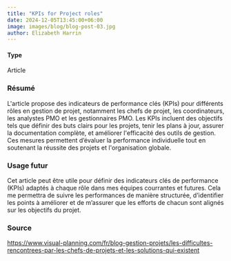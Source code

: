 ```yaml
---
title: "KPIs for Project roles"
date: 2024-12-05T13:45:00+06:00
image: images/blog/blog-post-03.jpg
author: Elizabeth Harrin
---
```

#### Type

Article

### Résumé

L'article propose des indicateurs de performance clés (KPIs) pour différents rôles en gestion de projet, notamment les chefs de projet, les coordinateurs, les analystes PMO et les gestionnaires PMO. Les KPIs incluent des objectifs tels que définir des buts clairs pour les projets, tenir les plans à jour, assurer la documentation complète, et améliorer l'efficacité des outils de gestion. Ces mesures permettent d’évaluer la performance individuelle tout en soutenant la réussite des projets et l'organisation globale.

### Usage futur

Cet article peut être utile pour définir des indicateurs clés de performance (KPIs) adaptés à chaque rôle dans mes équipes courrantes et futures. Cela me permettra de suivre les performances de manière structurée, d’identifier les points à améliorer et de m’assurer que les efforts de chacun sont alignés sur les objectifs du projet.

### Source

https://www.visual-planning.com/fr/blog-gestion-projets/les-difficultes-rencontrees-par-les-chefs-de-projets-et-les-solutions-qui-existent